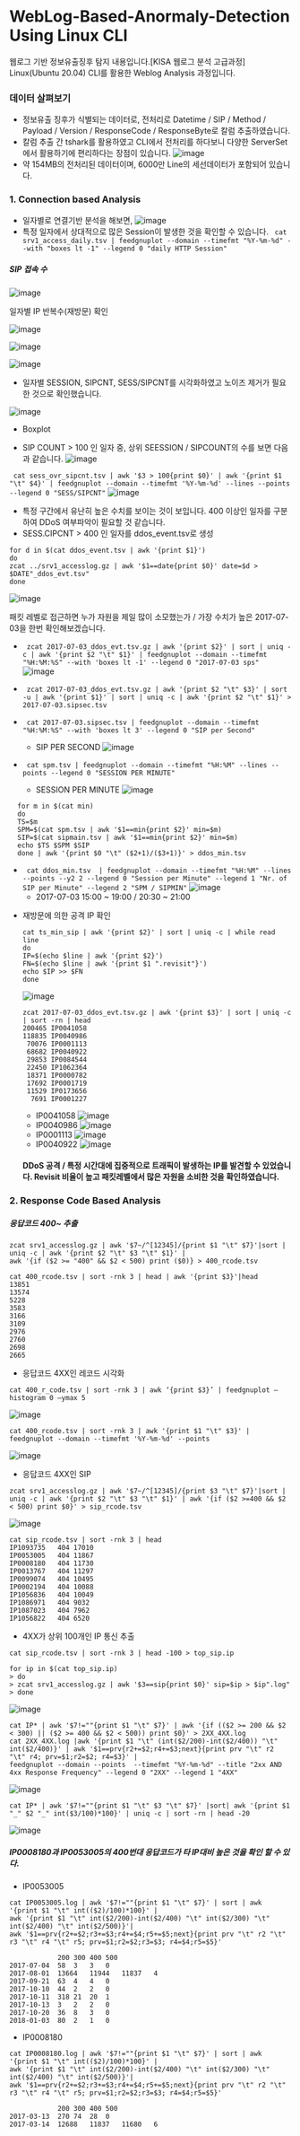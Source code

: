 # WebLog-Based-Anormaly-Detection Using Linux CLI
웹로그 기반 정보유출징후 탐지 내용입니다.[KISA 웹로그 분석 고급과정]
Linux(Ubuntu 20.04) CLI를 활용한 Weblog Analysis 과정입니다.

### 데이터 살펴보기
* 정보유출 징후가 식별되는 데이터로, 전처리로 Datetime / SIP / Method / Payload / Version / ResponseCode / ResponseByte로 칼럼 추출하였습니다.
* 칼럼 추출 간 tshark를 활용하였고 CLI에서 전처리를 하다보니 다양한 ServerSet에서 활용하기에 편리하다는 장점이 있습니다.
![image](https://user-images.githubusercontent.com/47383452/141668694-5991c6e0-7566-4828-a291-abfcffff3e0b.png)
* 약 154MB의 전처리된 데이터이며, 6000만 Line의 세선데이터가 포함되어 있습니다.

### 1. Connection based Analysis
* 일자별로 연결기반 분석을 해보면,
![image](https://user-images.githubusercontent.com/47383452/141672002-7acd0782-50b1-4da8-b6be-506b44f55c1d.png)
* 특정 일자에서 상대적으로 많은 Session이 발생한 것을 확인할 수 있습니다.
` cat srv1_access_daily.tsv | feedgnuplot --domain --timefmt "%Y-%m-%d" --with "boxes lt -1" --legend 0 "daily HTTP Session"`

##### SIP 접속 수
![image](https://user-images.githubusercontent.com/47383452/141672273-7fddfc6b-9c45-4e5f-9ef0-437679151439.png)

일자별 IP 반복수(재방문) 확인

![image](https://user-images.githubusercontent.com/47383452/141672287-d6a13606-2c26-44a2-9ed2-a974a88a8d07.png)

![image](https://user-images.githubusercontent.com/47383452/141672674-3cb289d2-6fb3-4851-81da-1441f5cfad89.png)

![image](https://user-images.githubusercontent.com/47383452/141672741-1270a547-21c6-4872-bc84-44a46381944b.png)
* 일자별 SESSION, SIPCNT, SESS/SIPCNT를 시각화하였고 노이즈 제거가 필요한 것으로 확인했습니다.

![image](https://user-images.githubusercontent.com/47383452/141672840-f86d0f38-ac9a-4db7-b752-2ab8238d5ca0.png)
* Boxplot

* SIP COUNT > 100 인 일자 중, 상위 SEESSION / SIPCOUNT의 수를 보면 다음과 같습니다.
![image](https://user-images.githubusercontent.com/47383452/142240852-a9db5f73-7fab-424a-b7e0-b29f58967bfe.png)

` cat sess_ovr_sipcnt.tsv | awk '$3 > 100{print $0}' | awk '{print $1 "\t" $4}' | feedgnuplot --domain --timefmt '%Y-%m-%d' --lines --points --legend 0 "SESS/SIPCNT"`
 ![image](https://user-images.githubusercontent.com/47383452/142242977-e84a1b2b-18b1-4aba-9747-dd95674d89ec.png)
* 특정 구간에서 유난히 높은 수치를 보이는 것이 보입니다. 400 이상인 일자를 구분하여 DDoS 여부파악이 필요할 것 같습니다.
* SESS.CIPCNT > 400 인 일자를 ddos_event.tsv로 생성
 ```
 for d in $(cat ddos_event.tsv | awk '{print $1}')
 do
 zcat ../srv1_accesslog.gz | awk '$1==date{print $0}' date=$d > $DATE"_ddos_evt.tsv"
 done
 ```
![image](https://user-images.githubusercontent.com/47383452/142251515-550f6cdb-9d13-4a1c-97c4-3462a1057988.png)

패킷 레벨로 접근하면 누가 자원을 제일 많이 소모했는가 / 가장 수치가 높은 2017-07-03을 한번 확인해보겠습니다.
- ` zcat 2017-07-03_ddos_evt.tsv.gz | awk '{print $2}' | sort | uniq -c | awk '{print $2 "\t" $1}' | feedgnuplot --domain --timefmt "%H:%M:%S" --with 'boxes lt -1' --legend 0 "2017-07-03 sps"`
 ![image](https://user-images.githubusercontent.com/47383452/142252794-944c0a6c-fa02-4091-9331-896017b5ea25.png)
- ` zcat 2017-07-03_ddos_evt.tsv.gz | awk '{print $2 "\t" $3}' | sort -u | awk '{print $1}' | sort | uniq -c | awk '{print $2 "\t" $1}' > 2017-07-03.sipsec.tsv`
- ` cat 2017-07-03.sipsec.tsv | feedgnuplot --domain --timefmt "%H:%M:%S" --with 'boxes lt 3' --legend 0 "SIP per Second"`
  - SIP PER SECOND
 ![image](https://user-images.githubusercontent.com/47383452/142253954-1dcb617d-053d-4b0c-a6b8-bdf2834e407a.png)
 

- ` cat spm.tsv | feedgnuplot --domain --timefmt "%H:%M" --lines --points --legend 0 "SESSION PER MINUTE"`
  - SESSION PER MINUTE
 ![image](https://user-images.githubusercontent.com/47383452/142255708-0a1694c6-43e3-4283-9cd9-45a624e62672.png)
 
 ```
   for m in $(cat min)
   do
   TS=$m
   SPM=$(cat spm.tsv | awk '$1==min{print $2}' min=$m)
   SIP=$(cat sipmain.tsv | awk '$1==min{print $2}' min=$m)
   echo $TS $SPM $SIP
   done | awk '{print $0 "\t" ($2+1)/($3+1)}' > ddos_min.tsv
```
- ` cat ddos_min.tsv  | feedgnuplot --domain --timefmt "%H:%M" --lines --points --y2 2 --legend 0 "Session per Minute" --legend 1 "Nr. of SIP per Minute" --legend 2 "SPM / SIPMIN"`
 ![image](https://user-images.githubusercontent.com/47383452/142257473-7b9c7ae5-e6d9-421b-b345-3bca484add68.png)
  - 2017-07-03 15:00 ~ 19:00 / 20:30 ~ 21:00
 
* 재방문에 의한 공격 IP 확인
   ```
   cat ts_min_sip | awk '{print $2}' | sort | uniq -c | while read line
   do
   IP=$(echo $line | awk '{print $2}')
   FN=$(echo $line | awk '{print $1 ".revisit"}')
   echo $IP >> $FN
   done
   ```
   ![image](https://user-images.githubusercontent.com/47383452/142261157-7d8275bc-34d3-48f1-8c67-701e82368c6f.png)
   
   ```
   zcat 2017-07-03_ddos_evt.tsv.gz | awk '{print $3}' | sort | uniq -c | sort -rn | head
   200465 IP0041058
   118835 IP0040986
    70076 IP0001113
    68682 IP0040922
    29853 IP0084544
    22450 IP1062364
    18371 IP0000782
    17692 IP0001719
    11529 IP0173656
     7691 IP0001227
   ```
   * IP0041058
   ![image](https://user-images.githubusercontent.com/47383452/142262931-3aeeec52-d08d-43c8-83f6-dda7d9f30473.png)
   * IP0040986
   ![image](https://user-images.githubusercontent.com/47383452/142263134-619abc5e-451f-4ca1-b7f8-de6b8b88c802.png)
   * IP0001113
   ![image](https://user-images.githubusercontent.com/47383452/142263268-c65bc249-48f0-42de-aeec-1bba10263fde.png)
   * IP0040922
   ![image](https://user-images.githubusercontent.com/47383452/142263473-11b65b5c-75b1-4a99-83c0-4fab9f6df664.png)
   
   #### DDoS 공격 / 특정 시간대에 집중적으로 트래픽이 발생하는 IP를 발견할 수 있었습니다. Revisit 비율이 높고 패킷레벨에서 많은 자원을 소비한 것을 확인하였습니다.

### 2. Response Code Based Analysis

##### 응답코드 400~ 추출

```
zcat srv1_accesslog.gz | awk '$7~/^[12345]/{print $1 "\t" $7}'|sort | uniq -c | awk '{print $2 "\t" $3 "\t" $1}' | 
awk '{if ($2 >= "400" && $2 < 500) print ($0)} > 400_rcode.tsv
```
```
cat 400_rcode.tsv | sort -rnk 3 | head | awk '{print $3}'|head
13851
13574
5228
3583
3166
3109
2976
2760
2698
2665
```
* 응답코드 4XX인 레코드 시각화
 ```
 cat 400_r_code.tsv | sort -rnk 3 | awk ‘{print $3}’ | feedgnuplot –histogram 0 –ymax 5
 ```
![image](https://user-images.githubusercontent.com/47383452/142265566-814b9174-acda-48f3-882b-74e1ec627a38.png)
```
cat 400_rcode.tsv | sort -rnk 3 | awk '{print $1 "\t" $3}' | feedgnuplot --domain --timefmt '%Y-%m-%d' --points
```
![image](https://user-images.githubusercontent.com/47383452/142265627-e720ffc2-ca86-4874-acda-871dfa11d92e.png)

* 응답코드 4XX인 SIP
```
zcat srv1_accesslog.gz | awk '$7~/^[12345]/{print $3 "\t" $7}'|sort | uniq -c | awk '{print $2 "\t" $3 "\t" $1}' | awk '{if ($2 >=400 && $2 < 500) print $0}' > sip_rcode.tsv
```
![image](https://user-images.githubusercontent.com/47383452/142265796-82e872a3-abcf-42e9-9958-cd9834112a23.png)

```
cat sip_rcode.tsv | sort -rnk 3 | head
IP1093735	404	17010
IP0053005	404	11867
IP0008180	404	11730
IP0013767	404	11297
IP0099074	404	10495
IP0002194	404	10088
IP1056836	404	10049
IP1086971	404	9032
IP1087023	404	7962
IP1056822	404	6520
```

* 4XX가 상위 100개인 IP 통신 추출
```
cat sip_rcode.tsv | sort -rnk 3 | head -100 > top_sip.ip
```
```
for ip in $(cat top_sip.ip)
> do
> zcat srv1_accesslog.gz | awk '$3==sip{print $0}' sip=$ip > $ip".log"
> done
```
![image](https://user-images.githubusercontent.com/47383452/142265986-cdba40db-b08b-4920-a443-3adc10a6f699.png)
```
cat IP* | awk '$7!=""{print $1 "\t" $7}' | awk '{if (($2 >= 200 && $2 < 300) || ($2 >= 400 && $2 < 500)) print $0}' > 2XX_4XX.log
cat 2XX_4XX.log |awk '{print $1 "\t" (int($2/200)-int($2/400)) "\t" int($2/400)}' | awk '$1==prv{r2+=$2;r4+=$3;next}{print prv "\t" r2 "\t" r4; prv=$1;r2=$2; r4=$3}' |
feedgnuplot --domain --points  --timefmt "%Y-%m-%d" --title "2xx AND 4xx Response Frequency" --legend 0 "2XX" --legend 1 "4XX"
```
![image](https://user-images.githubusercontent.com/47383452/142266167-57ee1443-425b-4df1-9526-67ca7c9b3049.png)

```
cat IP* | awk '$7!=""{print $1 "\t" $3 "\t" $7}' |sort| awk '{print $1 "_" $2 "_" int($3/100)*100}' | uniq -c | sort -rn | head -20
```
![image](https://user-images.githubusercontent.com/47383452/142266234-73b5651e-0a3c-4955-adfd-db186669e42c.png)

##### IP0008180과 IP0053005의 400번대 응답코드가 타 IP대비 높은 것을 확인 할 수 있다. 

* IP0053005
```
cat IP0053005.log | awk '$7!=""{print $1 "\t" $7}' | sort | awk '{print $1 "\t" int(($2)/100)*100}' |
awk '{print $1 "\t" int($2/200)-int($2/400) "\t" int($2/300) "\t" int($2/400) "\t" int($2/500)}'|
awk '$1==prv{r2+=$2;r3+=$3;r4+=$4;r5+=$5;next}{print prv "\t" r2 "\t" r3 "\t" r4 "\t" r5; prv=$1;r2=$2;r3=$3; r4=$4;r5=$5}'
```

```
		 	200	300 400	500
2017-07-04	58	3	3	0
2017-08-01	13664	11944	11837	4
2017-09-21	63	4	4	0
2017-10-10	44	2	2	0
2017-10-11	318	21	20	1
2017-10-13	3	2	2	0
2017-10-20	36	8	3	0
2018-01-03	80	2	1	0
```
* IP0008180
```
cat IP0008180.log | awk '$7!=""{print $1 "\t" $7}' | sort | awk '{print $1 "\t" int(($2)/100)*100}' |
awk '{print $1 "\t" int($2/200)-int($2/400) "\t" int($2/300) "\t" int($2/400) "\t" int($2/500)}'|
awk '$1==prv{r2+=$2;r3+=$3;r4+=$4;r5+=$5;next}{print prv "\t" r2 "\t" r3 "\t" r4 "\t" r5; prv=$1;r2=$2;r3=$3; r4=$4;r5=$5}'
```
```
			200	300	400	500	
2017-03-13	270	74	28	0
2017-03-14	12688	11837	11680	6
```

